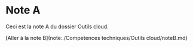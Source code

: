 # Note A

Ceci est la note A du dossier Outils cloud.

[Aller à la note B](note:./Competences techniques/Outils cloud/noteB.md)
